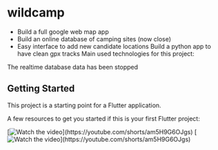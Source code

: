 # wildcamp

- Build a full google web map app
- Build an online database of camping sites (now close)
- Easy interface to add new candidate locations
Build a python app to have clean gpx tracks
Main used technologies for this project: 

The realtime database data has been stopped

## Getting Started

This project is a starting point for a Flutter application.

A few resources to get you started if this is your first Flutter project:

[![Watch the video]([https://img.youtube.com/vi/am5H9G6OJgs/maxresdefault.jpg](https://img.youtube.com/vi/am5H9G6OJgs/maxresdefault.jpg))](https://youtube.com/shorts/am5H9G6OJgs)
[![Watch the video]([https://img.youtube.com/vi/am5H9G6OJgs/hqdefault.jpg](https://img.youtube.com/vi/am5H9G6OJgs/maxresdefault.jpg))](https://youtube.com/shorts/am5H9G6OJgs)
